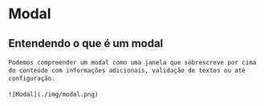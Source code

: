 # Modal
## Entendendo o que é um modal
    Podemos compreender um modal como uma janela que sobrescreve por cima do conteúdo com informações adicionais, validação de textos ou até configuração.

    ![Modal](./img/modal.png)